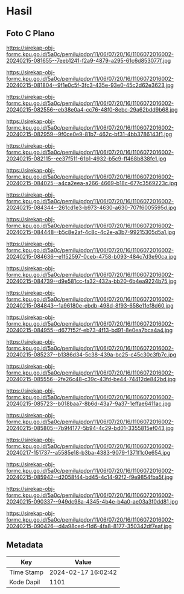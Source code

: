 # Hasil

## Foto C Plano

https://sirekap-obj-formc.kpu.go.id/5a0c/pemilu/pdpr/11/06/07/20/16/1106072016002-20240215-081655--7eeb1241-f2a9-4879-a295-61c6d853077f.jpg

https://sirekap-obj-formc.kpu.go.id/5a0c/pemilu/pdpr/11/06/07/20/16/1106072016002-20240215-081804--9f1e0c5f-3fc3-435e-93e0-45c2d62e3623.jpg

https://sirekap-obj-formc.kpu.go.id/5a0c/pemilu/pdpr/11/06/07/20/16/1106072016002-20240215-082556--eb38e0a4-cc76-48f0-8ebc-29a62bdd9b68.jpg

https://sirekap-obj-formc.kpu.go.id/5a0c/pemilu/pdpr/11/06/07/20/16/1106072016002-20240215-082959--9f0ce0e9-81b7-462c-bf31-4bb3786143f1.jpg

https://sirekap-obj-formc.kpu.go.id/5a0c/pemilu/pdpr/11/06/07/20/16/1106072016002-20240215-082115--ee37f511-61b1-4932-b5c9-ff468b838fe1.jpg

https://sirekap-obj-formc.kpu.go.id/5a0c/pemilu/pdpr/11/06/07/20/16/1106072016002-20240215-084025--a4ca2eea-a266-4669-b18c-677c3569223c.jpg

https://sirekap-obj-formc.kpu.go.id/5a0c/pemilu/pdpr/11/06/07/20/16/1106072016002-20240215-084344--261cd1e3-b973-4630-a630-707f6005595d.jpg

https://sirekap-obj-formc.kpu.go.id/5a0c/pemilu/pdpr/11/06/07/20/16/1106072016002-20240215-084448--b5c8e2af-4c8c-4c2e-a3b7-99215305d5a1.jpg

https://sirekap-obj-formc.kpu.go.id/5a0c/pemilu/pdpr/11/06/07/20/16/1106072016002-20240215-084636--e1f52597-0ceb-4758-b093-484c7d3e90ca.jpg

https://sirekap-obj-formc.kpu.go.id/5a0c/pemilu/pdpr/11/06/07/20/16/1106072016002-20240215-084739--d9e581cc-fa32-432a-bb20-6b4ea9224b75.jpg

https://sirekap-obj-formc.kpu.go.id/5a0c/pemilu/pdpr/11/06/07/20/16/1106072016002-20240215-084843--1a96180e-ebdb-498d-8f93-658e11ef8d60.jpg

https://sirekap-obj-formc.kpu.go.id/5a0c/pemilu/pdpr/11/06/07/20/16/1106072016002-20240215-084955--d677f52f-eb73-4f13-bd91-8e0ea7bca4a4.jpg

https://sirekap-obj-formc.kpu.go.id/5a0c/pemilu/pdpr/11/06/07/20/16/1106072016002-20240215-085237--b1386d34-5c38-439a-bc25-c45c30c3fb7c.jpg

https://sirekap-obj-formc.kpu.go.id/5a0c/pemilu/pdpr/11/06/07/20/16/1106072016002-20240215-085556--2fe26c48-c39c-43fd-be44-74412de842bd.jpg

https://sirekap-obj-formc.kpu.go.id/5a0c/pemilu/pdpr/11/06/07/20/16/1106072016002-20240215-085723--b018baa7-8b6d-43a7-9a37-1effae6411ac.jpg

https://sirekap-obj-formc.kpu.go.id/5a0c/pemilu/pdpr/11/06/07/20/16/1106072016002-20240215-085805--7b9f4177-5b94-4c29-bd01-3355815ef043.jpg

https://sirekap-obj-formc.kpu.go.id/5a0c/pemilu/pdpr/11/06/07/20/16/1106072016002-20240217-151737--a5585e18-b3ba-4383-9079-1371f1c0e654.jpg

https://sirekap-obj-formc.kpu.go.id/5a0c/pemilu/pdpr/11/06/07/20/16/1106072016002-20240215-085942--d2058f44-bd45-4c14-92f2-f9e9854fba5f.jpg

https://sirekap-obj-formc.kpu.go.id/5a0c/pemilu/pdpr/11/06/07/20/16/1106072016002-20240215-090337--949dc98a-4345-4b4e-b4a0-ae03a3f0dd81.jpg

https://sirekap-obj-formc.kpu.go.id/5a0c/pemilu/pdpr/11/06/07/20/16/1106072016002-20240215-090426--d4a98ced-f1d6-4fa8-8177-350342df7eaf.jpg


## Metadata

| Key        | Value               |
| ---------- | ------------------- |
| Time Stamp | 2024-02-17 16:02:42 |
| Kode Dapil | 1101                |



